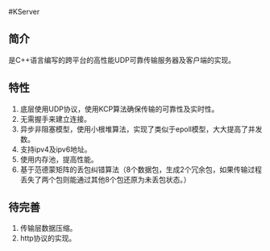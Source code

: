 #KServer

## 简介 ##
是C++语言编写的跨平台的高性能UDP可靠传输服务器及客户端的实现。

## 特性 ##
1. 底层使用UDP协议，使用KCP算法确保传输的可靠性及实时性。
2. 无需握手来建立连接。
3. 异步非阻塞模型，使用小根堆算法，实现了类似于epoll模型，大大提高了并发数。
4. 支持ipv4及ipv6地址。
5. 使用内存池，提高性能。
6. 基于范德蒙矩阵的丢包纠错算法（8个数据包，生成2个冗余包，如果传输过程丢失了两个包则能通过其他8个包还原为未丢包状态。）

## 待完善 ##
1. 传输层数据压缩。
2. http协议的实现。
